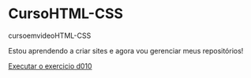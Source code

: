 # CursoHTML-CSS
cursoemvideoHTML-CSS

Estou aprendendo a criar sites e agora vou gerenciar meus repositórios!

<a href="https://jonessouzasilva.github.io/html-css/exercicios/d010/android.html"> Executar o exercicio d010</a>